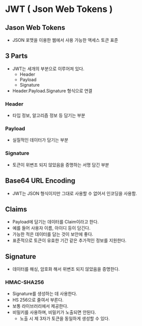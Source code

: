# JWT ( Json Web Tokens )

## Jason Web Tokens
- JSON 포맷을 이용한 웹에서 사용 가능한 액세스 토큰 표준

## 3 Parts
- JWT는 세개의 부분으로 이루어져 있다.
    - Header
    - Payload
    - Signature
- Header.Payload.Signature 형식으로 연결
### Header
- 타입 정보, 알고리즘 정보 등 담기는 부분
### Payload
- 실질적인 데이터가 담기는 부분 
### Signature
- 토큰이 위변조 되지 않았음을 증명하는 서명 담긴 부분

## Base64 URL Encoding
- JWT는 JSON 형식이지만 그대로 사용할 수 없어서 인코딩을 사용함.

## Claims
- Payload에 담기는 데이터를 Claim이라고 한다.
- 예를 들어 사용자 이름, 아이디 등이 담긴다.
- 가능한 적은 데이터를 담는 것이 보안에 좋다.
- 표준적으로 토큰이 유효한 기간 같은 추가적인 정보를 지원한다.

## Signature
- 데이터를 해싱, 암호화 해서 위변조 되지 않았음을 증명한다.
### HMAC-SHA256
- Signature를 생성하는 데 사용한다.
- HS 256으로 줄여서 부른다.
- 보통 라이브러리에서 제공한다.
- 비밀키를 사용하며, 비밀키가 노출되면 안된다.
    - 노출 시 제 3자가 토큰을 동일하게 생성할 수 있다.